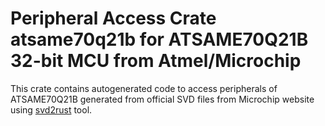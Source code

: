 # Peripheral Access Crate atsame70q21b for ATSAME70Q21B 32-bit MCU from Atmel/Microchip

This crate contains autogenerated code to access peripherals of ATSAME70Q21B generated from official SVD files from Microchip website using [svd2rust](https://github.com/rust-embedded/svd2rust/) tool.